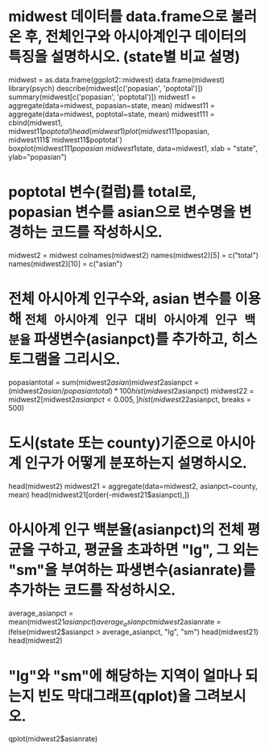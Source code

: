 # midwest 데이터를 data.frame으로 불러온 후, 전체인구와 아시아계인구 데이터의 특징을 설명하시오. (state별 비교 설명)

midwest = as.data.frame(ggplot2::midwest)
data.frame(midwest)
library(psych)
describe(midwest[c('popasian', 'poptotal')])
summary(midwest[c('popasian', 'poptotal')])
midwest1 = aggregate(data=midwest, popasian~state, mean)
midwest11 = aggregate(data=midwest, poptotal~state, mean)
midwest111 = cbind(midwest1, midwest11$poptotal)
head(midwest1)
plot(midwest111$popasian, midwest111$`midwest11$poptotal`)
boxplot(midwest111$popasian~midwest1$state, data=midwest1, xlab = "state", ylab="popasian")


# poptotal 변수(컬럼)를 total로, popasian 변수를 asian으로 변수명을 변경하는 코드를 작성하시오.

midwest2 = midwest
colnames(midwest2)
names(midwest2)[5] = c("total")
names(midwest2)[10] = c("asian")


# 전체 아시아계 인구수와, asian 변수를 이용해 `전체 아시아계 인구 대비 아시아계 인구 백분율` 파생변수(asianpct)를 추가하고, 히스토그램을 그리시오.

popasiantotal = sum(midwest2$asian)
midwest2$asianpct = (midwest2$asian / popasiantotal) * 100
hist(midwest2$asianpct)
midwest22 = midwest2[midwest2$asianpct < 0.005,]
hist(midwest22$asianpct, breaks = 500)

# 도시(state 또는 county)기준으로 아시아계 인구가 어떻게 분포하는지 설명하시오.

head(midwest2)
midwest21 = aggregate(data=midwest2, asianpct~county, mean)
head(midwest21[order(-midwest21$asianpct),]) 

# 아시아계 인구 백분율(asianpct)의 전체 평균을 구하고, 평균을 초과하면 "lg", 그 외는 "sm"을 부여하는 파생변수(asianrate)를 추가하는 코드를 작성하시오.

average_asianpct = mean(midwest21$asianpct)
average_asianpct
midwest2$asianrate = ifelse(midwest2$asianpct > average_asianpct, "lg", "sm")
head(midwest21)
head(midwest2)

# "lg"와 "sm"에 해당하는 지역이 얼마나 되는지 빈도 막대그래프(qplot)을 그려보시오.

qplot(midwest2$asianrate)
